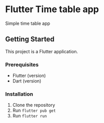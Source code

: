 # Flutter Time table app

Simple time table app

## Getting Started

This project is a Flutter application.

### Prerequisites
- Flutter (version)
- Dart (version)

### Installation
1. Clone the repository
2. Run `flutter pub get`
3. Run `flutter run`